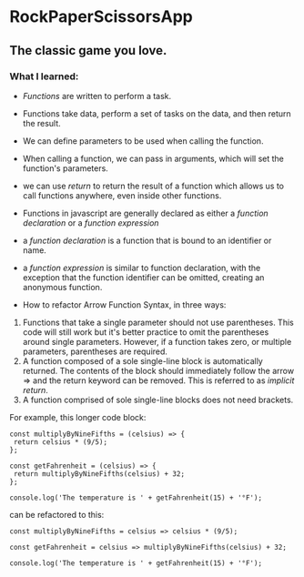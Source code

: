 # RockPaperScissorsApp

## The classic game you love.

### What I learned:

* _Functions_ are written to perform a task.
* Functions take data, perform a set of tasks on the data, and then return the result.
* We can define parameters to be used when calling the function.
* When calling a function, we can pass in arguments, which will set the function's parameters.
* we can use _return_ to return the result of a function which allows us to call functions anywhere, even inside other functions.

* Functions in javascript are generally declared as either a _function declaration_ or a _function expression_
* a _function declaration_ is a function that is bound to an identifier or name.
* a _function expression_ is similar to function declaration, with the exception that the function identifier can be omitted, creating an anonymous function.

* How to refactor Arrow Function Syntax, in three ways:

1.  Functions that take a single parameter should not use parentheses. This code will still work but it's better practice to omit the parentheses around single parameters. However, if a function takes zero, or multiple parameters, parentheses are required.
2.  A function composed of a sole single-line block is automatically returned. The contents of the block should immediately follow the arrow => and the return keyword can be removed. This is referred to as _implicit return_.
3.  A function comprised of sole single-line blocks does not need brackets.

For example, this longer code block:

```
const multiplyByNineFifths = (celsius) => {
 return celsius * (9/5);
};

const getFahrenheit = (celsius) => {
 return multiplyByNineFifths(celsius) + 32;
};

console.log('The temperature is ' + getFahrenheit(15) + '°F');
```

can be refactored to this:

```
const multiplyByNineFifths = celsius => celsius * (9/5);

const getFahrenheit = celsius => multiplyByNineFifths(celsius) + 32;

console.log('The temperature is ' + getFahrenheit(15) + '°F');
```
